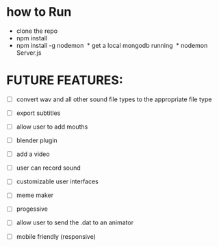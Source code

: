 # how to Run
  * clone the repo
  * npm install
  * npm install -g nodemon
  * get a local mongodb running
  * nodemon Server.js
# FUTURE FEATURES:
- [ ] convert wav and all other sound file types to the appropriate file type
- [ ] export subtitles
- [ ] allow user to add mouths
- [ ] blender plugin
- [ ] add a video
- [ ] user can record sound
- [ ] customizable user interfaces
- [ ] meme maker
- [ ] progessive 
- [ ] allow user to send the .dat to an animator
- [ ] mobile friendly (responsive)

